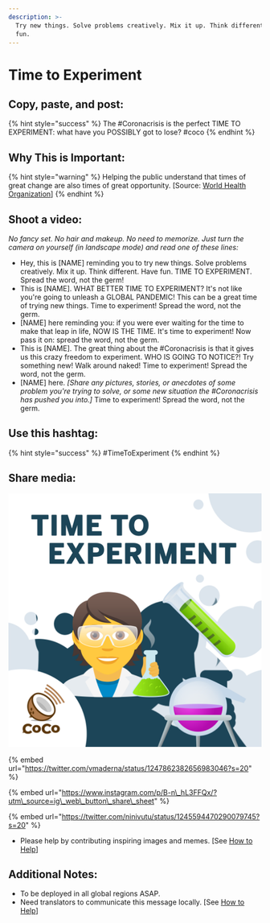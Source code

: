 ```yaml
---
description: >-
  Try new things. Solve problems creatively. Mix it up. Think different. Have
  fun.
---
```


# Time to Experiment

## Copy, paste, and post:

{% hint style="success" %}
The \#Coronacrisis is the perfect TIME TO EXPERIMENT: what have you POSSIBLY got to lose? \#coco
{% endhint %}

## Why This is Important:

{% hint style="warning" %}
Helping the public understand that times of great change are also times of great opportunity. \[Source: [World Health Organization](https://www.who.int/publications-detail/outbreak-communication-best-practices-for-communicating-with-the-public-during-an-outbreak)\]
{% endhint %}

## Shoot a video:

_No fancy set. No hair and makeup. No need to memorize. Just turn the camera on yourself \(in landscape mode\) and read one of these lines:_

* Hey, this is \[NAME\] reminding you to try new things. Solve problems creatively. Mix it up. Think different. Have fun. TIME TO EXPERIMENT. Spread the word, not the germ! 
* This is \[NAME\]. WHAT BETTER TIME TO EXPERIMENT? It's not like you're going to unleash a GLOBAL PANDEMIC! This can be a great time of trying new things. Time to experiment! Spread the word, not the germ. 
* \[NAME\] here reminding you: if you were ever waiting for the time to make that leap in life, NOW IS THE TIME. It's time to experiment! Now pass it on: spread the word, not the germ. 
* This is \[NAME\]. The great thing about the \#Coronacrisis is that it gives us this crazy freedom to experiment. WHO IS GOING TO NOTICE?! Try something new! Walk around naked! Time to experiment! Spread the word, not the germ. 
* \[NAME\] here. _\[Share any pictures, stories, or anecdotes of some problem you're trying to solve, or some new situation the \#Coronacrisis has pushed you into.\]_ Time to experiment! Spread the word, not the germ.

## Use this hashtag:

{% hint style="success" %}
\#TimeToExperiment
{% endhint %}

## Share media:

![](../.gitbook/assets/timetoexperiment.png)

{% embed url="https://twitter.com/vmaderna/status/1247862382656983046?s=20" %}

{% embed url="https://www.instagram.com/p/B-n\_hL3FFQx/?utm\_source=ig\_web\_button\_share\_sheet" %}

{% embed url="https://twitter.com/ninivutu/status/1245594470290079745?s=20" %}



* Please help by contributing inspiring images and memes. \[See [How to Help](../how-to-help.md)\]

## Additional Notes:

* To be deployed in all global regions ASAP.
* Need translators to communicate this message locally. \[See [How to Help](../how-to-help.md)\]

